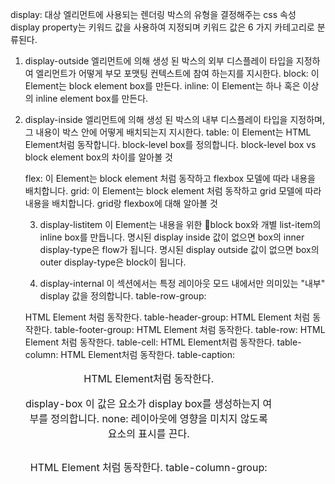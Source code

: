 display: 대상 엘리먼트에 사용되는 렌더링 박스의 유형을 결정해주는 css 속성
display property는 키워드 값을 사용하여 지정되며 키워드 값은 6 가지 카테고리로 분류된다.

1. display-outside
엘리먼트에 의해 생성 된 박스의 외부 디스플레이 타입을 지정하여 엘리먼트가 어떻게 부모 포맷팅 컨텍스트에 참여 하는지를 지시한다.
block: 이 Element는 block element box를 만든다.
inline: 이 Element는 하나 혹은 이상의 inline element box를 만든다.

2. display-inside
엘리먼트에 의해 생성 된 박스의 내부 디스플레이 타입을 지정하며, 그 내용이 박스 안에 어떻게 배치되는지 지시한다.
table: 이 Element는 <table> HTML Element처럼 동작합니다. block-level box를 정의합니다.
block-level box vs block element box의 차이를 알아볼 것

flex: 이 Element는 block element 처럼 동작하고 flexbox 모델에 따라 내용을 배치합니다.
grid: 이 Element는 block element 처럼 동작하고 grid 모델에 따라 내용을 배치합니다.
grid랑 flexbox에 대해 알아볼 것

3. display-listitem
이 Element는 내용을 위한 block box와 개별 list-item의 inline box를 만듭니다.
명시된 display inside 값이 없으면 box의 inner display-type은 flow가 됩니다.
명시된 display outside 값이 없으면 box의 outer display-type은 block이 됩니다.

4. display-internal
이 섹션에서는 특정 레이아웃 모드 내에서만 의미있는 "내부" display 값을 정의합니다.
table-row-group: <tbody> HTML Element 처럼 동작한다.
table-header-group: <thead> HTML Element 처럼 동작한다.
table-footer-group: <tfoot> HTML Element 처럼 동작한다.
table-row: <tr> HTML Element 처럼 동작한다.
table-cell: <td> HTML Element 처럼 동작한다.
table-column-group: <colgroup> HTML Element처럼 동작한다.
table-column: <col> HTML Element처럼 동작한다.
table-caption: <caption> HTML Element처럼 동작한다.

5. display-box
이 값은 요소가 display box를 생성하는지 여부를 정의합니다.
none: 레이아웃에 영향을 미치지 않도록 요소의 표시를 끈다.
